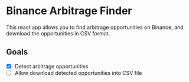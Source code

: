 # Binance Arbitrage Finder

This react app allows you to find arbitrage opportunities on Binance, and download the opportunities in CSV format.

## Goals

- [x] Detect arbitrage opportunities
- [ ] Allow download detected opportunities into CSV file
